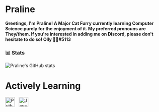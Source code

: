 # Praline

**Greetings, I'm Praline! A Major Cat Furry currently learning Computer Science purely for the enjoyment of it. My preferred pronouns are They/them. If you're interested in adding me on Discord, please don't hesitate to do so! Olly 🌿🐛#5113**

### 📊 Stats

![Praline's GitHub stats](https://github-readme-stats.vercel.app/api?username=Pralineee&show_icons=true&theme=gruvbox)

<!-- ![GitHub Streak](https://streak-stats.demolab.com?user=Pralineee&theme=gruvbox&border_radius=4.5) -->

# Actively Learning

<img align="left" alt="Python" width="30px" style="padding-right:10px;" src="https://cdn.jsdelivr.net/gh/devicons/devicon/icons/python/python-plain.svg" />
<img align="left" alt="JavaScript" width="30px" style="padding-right:10px;" src="https://cdn.jsdelivr.net/gh/devicons/devicon/icons/javascript/javascript-plain.svg" />
